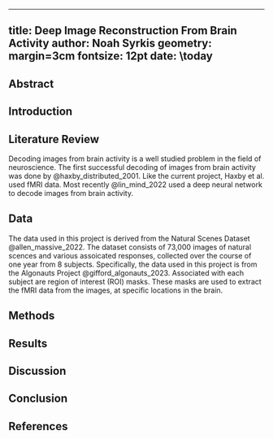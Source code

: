 
---
title: Deep Image Reconstruction From Brain Activity
author: Noah Syrkis
geometry: margin=3cm
fontsize: 12pt
date: \today
---

## Abstract

## Introduction

## Literature Review
Decoding images from brain activity is a well studied problem in the field of
neuroscience. The first successful decoding of images from brain activity was
done by @haxby_distributed_2001. Like the current project, Haxby et al. used fMRI data.
Most recently @lin_mind_2022 used a deep neural network to decode images from brain activity.


## Data
The data used in this project is derived from the Natural Scenes Dataset @allen_massive_2022.
The dataset consists of 73,000 images of natural scences and various
assoicated responses, collected over the course of one year from 8 subjects.
Specifically, the data used in this project is from the Algonauts Project @gifford_algonauts_2023.
Associated with each subject are region of interest (ROI) masks.
These masks are used to extract the fMRI data from the images,
at specific locations in the brain.


## Methods


## Results

## Discussion

## Conclusion

## References
